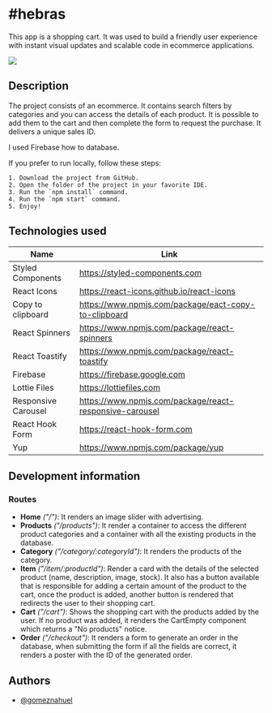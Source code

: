 # #hebras 

This app is a shopping cart. It was used to build a friendly user experience with instant visual updates and scalable code in ecommerce applications.

![](src/assets/gif/Animation.gif)

## Description

The project consists of an ecommerce. It contains search filters by categories and you can access the details of each product. It is possible to add them to the cart and then complete the form to request the purchase. It delivers a unique sales ID.

I used Firebase how to database.

If you prefer to run locally, follow these steps:

    1. Download the project from GitHub.
    2. Open the folder of the project in your favorite IDE.
    3. Run the `npm install` command.
    4. Run the `npm start` command.
    5. Enjoy!
    
## Technologies used

| Name                      | Link                                                    |
| ------------------------- | ------------------------------------------------------- |
| Styled Components         | https://styled-components.com                           |
| React Icons               | https://react-icons.github.io/react-icons               |
| Copy to clipboard         | https://www.npmjs.com/package/eact-copy-to-clipboard    |
| React Spinners            | https://www.npmjs.com/package/react-spinners            |
| React Toastify            | https://www.npmjs.com/package/react-toastify            |
| Firebase                  | https://firebase.google.com                             |
| Lottie Files              | https://lottiefiles.com                                 |
| Responsive Carousel       | https://www.npmjs.com/package/react-responsive-carousel |
| React Hook Form           | https://react-hook-form.com                             |
| Yup                       | https://www.npmjs.com/package/yup                       |

## Development information

### Routes

* **Home** *("/")*: It renders an image slider with advertising.
* **Products** *("/products")*: It render a container to access the different product categories and a container with all the existing products in the database.
* **Category** *("/category/:categoryId")*: It renders the products of the category.
* **Item** *("/item/:productId")*: Render a card with the details of the selected product (name, description, image, stock). It also has a button available that is responsible for adding a certain amount of the product to the cart, once the product is added, another button is rendered that redirects the user to their shopping cart.
* **Cart** *("/cart")*: Shows the shopping cart with the products added by the user. If no product was added, it renders the CartEmpty component which returns a "No products" notice.
* **Order** *("/checkout")*: It renders a form to generate an order in the database, when submitting the form if all the fields are correct, it renders a poster with the ID of the generated order.

## Authors

- [@gomeznahuel](https://www.github.com/gomeznahuel)
